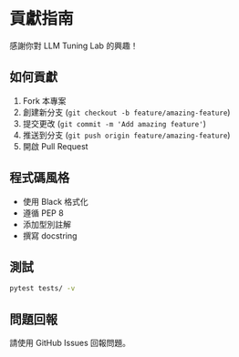 # 貢獻指南

感謝你對 LLM Tuning Lab 的興趣！

## 如何貢獻

1. Fork 本專案
2. 創建新分支 (`git checkout -b feature/amazing-feature`)
3. 提交更改 (`git commit -m 'Add amazing feature'`)
4. 推送到分支 (`git push origin feature/amazing-feature`)
5. 開啟 Pull Request

## 程式碼風格

- 使用 Black 格式化
- 遵循 PEP 8
- 添加型別註解
- 撰寫 docstring

## 測試

```bash
pytest tests/ -v
```

## 問題回報

請使用 GitHub Issues 回報問題。
